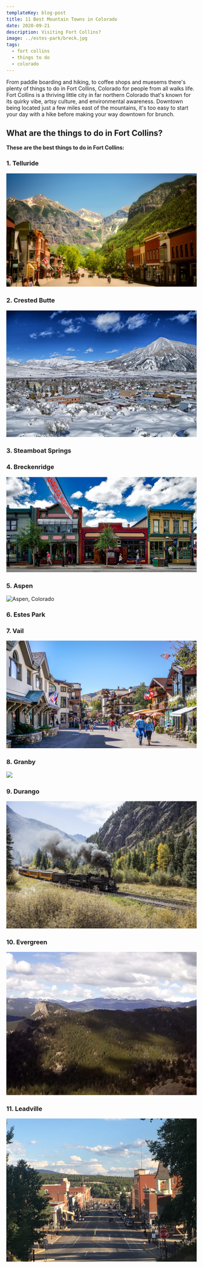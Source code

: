 ```yaml
---
templateKey: blog-post
title: 11 Best Mountain Towns in Colorado
date: 2020-09-21
description: Visiting Fort Collins? 
image: ../estes-park/breck.jpg
tags:
  - fort collins
  - things to do
  - colorado
---
```

From paddle boarding and hiking, to coffee shops and muesems there's plenty of things to do in Fort Collins, Colorado for people from all walks life. Fort Collins is a thriving little city in far northern Colorado that's known for its quirky vibe, artsy culture, and environmental awareness. Downtown being located just a few miles east of the mountains, it's too easy to start your day with a hike before making your way downtown for brunch.

## What are the things to do in Fort Collins?

**These are the best things to do in Fort Collins:**
### 1. Telluride
![Telluride Colorado](./telluride.jpg)

### 2. Crested Butte
![Crested Butte, Colorado](./crested-butte.jpg)

### 3. Steamboat Springs

### 4. Breckenridge 
![Breckenridge, Colorado](./breckenridge.jpg)

### 5. Aspen 
![Aspen, Colorado](./aspen.jpg)

### 6. Estes Park 

### 7. Vail 
![Vail, Colorado](./vail.jpg)

### 8. Granby 
![](./.jpg)

### 9. Durango 
![Durango, Colorado](./duragno.jpg)

### 10. Evergreen 
![Durango, Colorado](./evergreen.jpg)

### 11. Leadville 
![Leadville, Colorado](./leadville-colorado.jpg)

